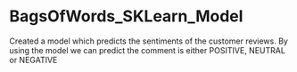 # BagsOfWords_SKLearn_Model
Created a model which predicts the sentiments of the customer reviews.
By using the model we can predict the comment is either POSITIVE, NEUTRAL or NEGATIVE
